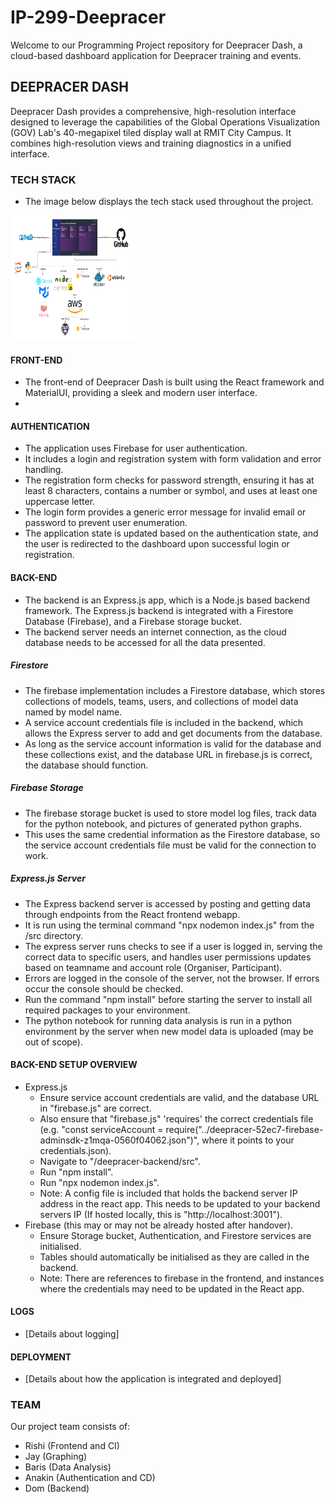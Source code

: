 # IP-299-Deepracer

Welcome to our Programming Project repository for Deepracer Dash, a cloud-based dashboard application for Deepracer training and events.

## DEEPRACER DASH

Deepracer Dash provides a comprehensive, high-resolution interface designed to leverage the capabilities of the Global Operations Visualization (GOV) Lab's 40-megapixel tiled display wall at RMIT City Campus. It combines high-resolution views and training diagnostics in a unified interface.

### TECH STACK
- The image below displays the tech stack used throughout the project.
<img src="deepracer_dashboard/src/assets/techStack.png" height="200px" width="200px" alt="Technology Stack Image">

#### FRONT-END

- The front-end of Deepracer Dash is built using the React framework and MaterialUI, providing a sleek and modern user interface.
- 


#### AUTHENTICATION

- The application uses Firebase for user authentication.
- It includes a login and registration system with form validation and error handling.
- The registration form checks for password strength, ensuring it has at least 8 characters, contains a number or symbol, and uses at least one uppercase letter.
- The login form provides a generic error message for invalid email or password to prevent user enumeration.
- The application state is updated based on the authentication state, and the user is redirected to the dashboard upon successful login or registration.

#### BACK-END

- The backend is an Express.js app, which is a Node.js based backend framework. The Express.js backend is integrated with a Firestore Database (Firebase), and a Firebase storage bucket.
- The backend server needs an internet connection, as the cloud database needs to be accessed for all the data presented.
##### Firestore
  - The firebase implementation includes a Firestore database, which stores collections of models, teams, users, and collections of model data named by model name.
  - A service account credentials file is included in the backend, which allows the Express server to add and get documents from the database.
  - As long as the service account information is valid for the database and these collections exist, and the database URL in firebase.js is correct, the database should function.
##### Firebase Storage
  - The firebase storage bucket is used to store model log files, track data for the python notebook, and pictures of generated python graphs.
  - This uses the same credential information as the Firestore database, so the service account credentials file must be valid for the connection to work.
##### Express.js Server
  - The Express backend server is accessed by posting and getting data through endpoints from the React frontend webapp.
  - It is run using the terminal command "npx nodemon index.js" from the /src directory.
  - The express server runs checks to see if a user is logged in, serving the correct data to specific users, and handles user permissions updates based on teamname and account role (Organiser, Participant).
  - Errors are logged in the console of the server, not the browser. If errors occur the console should be checked.
  - Run the command "npm install" before starting the server to install all required packages to your environment.
  - The python notebook for running data analysis is run in a python environment by the server when new model data is uploaded (may be out of scope).
#### BACK-END SETUP OVERVIEW
- Express.js
    - Ensure service account credentials are valid, and the database URL in "firebase.js" are correct.
    - Also ensure that "firebase.js" 'requires' the correct credentials file (e.g. "const serviceAccount = require("../deepracer-52ec7-firebase-adminsdk-z1mqa-0560f04062.json")", where it points to your credentials.json).
    - Navigate to "/deepracer-backend/src".
    - Run "npm install".
    - Run "npx nodemon index.js".
    - Note: A config file is included that holds the backend server IP address in the react app. This needs to be updated to your backend servers IP (If hosted locally, this is "http://localhost:3001").
- Firebase (this may or may not be already hosted after handover).
    - Ensure Storage bucket, Authentication, and Firestore services are initialised.
    - Tables should automatically be initialised as they are called in the backend.
    - Note: There are references to firebase in the frontend, and instances where the credentials may need to be updated in the React app.

#### LOGS

- [Details about logging]

#### DEPLOYMENT

- [Details about how the application is integrated and deployed]

### TEAM

Our project team consists of:

- Rishi (Frontend and CI)
- Jay (Graphing)
- Baris (Data Analysis)
- Anakin (Authentication and CD)
- Dom (Backend)
